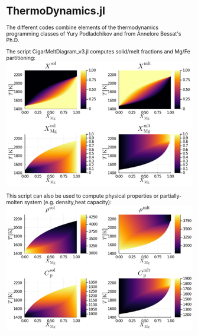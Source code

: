 # ThermoDynamics.jl

The different codes combine elements of the thermodynamics programming classes of Yury Podladchikov and from Annelore Bessat's Ph.D.

The script CigarMeltDiagram_v3.jl computes solid/melt fractions and Mg/Fe partitioning:
![GitHub Logo](/images/0_TD_Cigar1.png)

This script can also be used to compute physical properties or partially-molten system (e.g. density,heat capacity):
![GitHub Logo](/images/0_TD_Cigar2.png)
